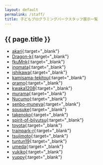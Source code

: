 ```yaml
---
layout: default
permalink: /staff/
title: 子どもプログラミングパークスタッフ展示一覧
---
```

## {{ page.title }}
- [akari](https://pgmsaloon4kids.github.io/staff/akari){:target="_blank"}
- [Dragon-k](https://pgmsaloon4kids.github.io/staff/Dragon-k){:target="_blank"}
- [fkuMnk](https://pgmsaloon4kids.github.io/staff/fkuMnk){:target="_blank"}
- [inomata](https://pgmsaloon4kids.github.io/staff/inomata){:target="_blank"}
- [ishikawa](https://pgmsaloon4kids.github.io/staff/ishikawa){:target="_blank"}
- [kamisama-tekitou](https://pgmsaloon4kids.github.io/staff/kamisama-tekitou){:target="_blank"}
- [qramo](https://pgmsaloon4kids.github.io/staff/qramo){:target="_blank"}
- [kwaka1208](https://pgmsaloon4kids.github.io/staff/kwaka1208){:target="_blank"}
- [murama](https://pgmsaloon4kids.github.io/staff/murama){:target="_blank"}
- [Nucumo](https://pgmsaloon4kids.github.io/staff/Nucumo){:target="_blank"}
- [senbo-muneya](https://pgmsaloon4kids.github.io/staff/senbo-muneya){:target="_blank"}
- [sousuke](https://pgmsaloon4kids.github.io/staff/sousuke){:target="_blank"}
- [takenoko](https://pgmsaloon4kids.github.io/staff/takenoko){:target="_blank"}
- [spirit-of-bijyutsu](https://pgmsaloon4kids.github.io/staff/spirit-of-bijyutsu){:target="_blank"}
- [toyota](https://pgmsaloon4kids.github.io/staff/toyota){:target="_blank"}
- [trainpark-r](https://pgmsaloon4kids.github.io/staff/trainpark-r){:target="_blank"}
- [tsujimoto](https://pgmsaloon4kids.github.io/staff/tsujimoto){:target="_blank"}
- [tuntun19](https://pgmsaloon4kids.github.io/staff/tuntun19){:target="_blank"}
- [umeda](https://pgmsaloon4kids.github.io/staff/umeda){:target="_blank"}
- [yukiko](https://pgmsaloon4kids.github.io/staff/yukiko){:target="_blank"}
- [yuppy](https://pgmsaloon4kids.github.io/staff/yuppy){:target="_blank"}

